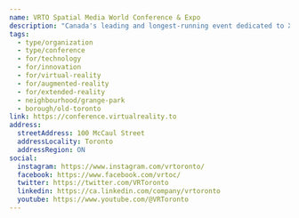 ```yaml
---
name: VRTO Spatial Media World Conference & Expo
description: "Canada's leading and longest-running event dedicated to XR and immersive technologies. Founded in 2015, VRTO brings together the world's top creators, developers, researchers, and visionaries to explore the future of virtual and augmented reality, spatial computing, and immersive media through cutting-edge demos, interactive installations, and professional networking."
tags:
  - type/organization
  - type/conference
  - for/technology
  - for/innovation
  - for/virtual-reality
  - for/augmented-reality
  - for/extended-reality
  - neighbourhood/grange-park
  - borough/old-toronto
link: https://conference.virtualreality.to
address:
  streetAddress: 100 McCaul Street
  addressLocality: Toronto
  addressRegion: ON
social:
  instagram: https://www.instagram.com/vrtoronto/
  facebook: https://www.facebook.com/vrtoc/
  twitter: https://twitter.com/VRToronto
  linkedin: https://ca.linkedin.com/company/vrtoronto
  youtube: https://www.youtube.com/@VRToronto
---
```

